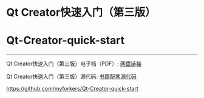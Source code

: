 # Qt Creator快速入门（第三版）
# Qt-Creator-quick-start

******************************************************************************************************************************************
Qt Creator快速入门（第三版）电子档（PDF）: [网盘链接](https://pan.baidu.com/s/1wI8SRb6_WVXiY1UCDxf_zA)

Qt Creator快速入门（第三版）源代码: [书籍配套源代码](http://www.qter.org/portal.php?mod=list&catid=18)

https://github.com/myforkers/Qt-Creator-quick-start
